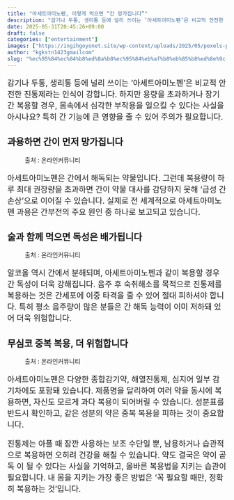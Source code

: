 ```yaml
---
title: "아세트아미노펜, 이렇게 먹으면 “간 망가집니다”"
description: "감기나 두통, 생리통 등에 널리 쓰이는 ‘아세트아미노펜’은 비교적 안전한 진통제라는 인식이 강합니다. 하지만 용량을 초과하거나 장기간 복용할 경우, 몸속에서 심각한 부작용을 일으킬 수 있다는 사실을 아시나요? 특히 간 기능에 큰 영향을 줄 수 있어 주의가 필요합니다."
date: 2025-05-31T20:45:26+09:00
draft: false
categories: ["entertainment"]
images: ["https://ingihgoyonet.site/wp-content/uploads/2025/05/pexels-pixabay-139398-1024x683.jpg", "https://ingihgoyonet.site/wp-content/uploads/2025/05/pexels-isabella-mendes-107313-1304475-1024x678.jpg", "https://ingihgoyonet.site/wp-content/uploads/2025/05/pexels-jeshoots-com-147458-576831-1-1-1024x683.jpg"]
author: "kgkstn1423gmailcom"
slug: "%ec%95%84%ec%84%b8%ed%8a%b8%ec%95%84%eb%af%b8%eb%85%b8%ed%8e%9c-%ec%9d%b4%eb%a0%87%ea%b2%8c-%eb%a8%b9%ec%9c%bc%eb%a9%b4-%ea%b0%84-%eb%a7%9d%ea%b0%80%ec%a7%91%eb%8b%88%eb%8b%a4"
---
```


<p style="font-size:18px">감기나 두통, 생리통 등에 널리 쓰이는 ‘아세트아미노펜’은 비교적 안전한 진통제라는 인식이 강합니다. 하지만 용량을 초과하거나 장기간 복용할 경우, 몸속에서 심각한 부작용을 일으킬 수 있다는 사실을 아시나요? 특히 간 기능에 큰 영향을 줄 수 있어 주의가 필요합니다.</p> <h2 >과용하면 간이 먼저 망가집니다</h2> <figure ><img src="https://ingihgoyonet.site/wp-content/uploads/2025/05/pexels-pixabay-139398-1024x683.jpg" alt="" style="aspect-ratio:16/9;object-fit:cover"/><figcaption >출처 : 온라인커뮤니티</figcaption></figure> <p style="font-size:18px">아세트아미노펜은 간에서 해독되는 약물입니다. 그런데 복용량이 하루 최대 권장량을 초과하면 간이 약물 대사를 감당하지 못해 ‘급성 간손상’으로 이어질 수 있습니다. 실제로 전 세계적으로 아세트아미노펜 과용은 간부전의 주요 원인 중 하나로 보고되고 있습니다.</p> <h2 >술과 함께 먹으면 독성은 배가됩니다</h2> <figure ><img src="https://ingihgoyonet.site/wp-content/uploads/2025/05/pexels-isabella-mendes-107313-1304475-1024x678.jpg" alt="" style="aspect-ratio:16/9;object-fit:cover"/><figcaption >출처 : 온라인커뮤니티</figcaption></figure> <p style="font-size:18px">알코올 역시 간에서 분해되며, 아세트아미노펜과 같이 복용할 경우 간 독성이 더욱 강해집니다. 음주 후 숙취해소를 목적으로 진통제를 복용하는 것은 간세포에 이중 타격을 줄 수 있어 절대 피하셔야 합니다. 특히 평소 음주량이 많은 분들은 간 해독 능력이 이미 저하돼 있어 더욱 위험합니다.</p> <h2 >무심코 중복 복용, 더 위험합니다</h2> <figure ><img src="https://ingihgoyonet.site/wp-content/uploads/2025/05/pexels-jeshoots-com-147458-576831-1-1-1024x683.jpg" alt="" style="aspect-ratio:16/9;object-fit:cover"/><figcaption >출처 : 온라인커뮤니티</figcaption></figure> <p style="font-size:18px">아세트아미노펜은 다양한 종합감기약, 해열진통제, 심지어 일부 감기차에도 포함돼 있습니다. 제품명을 달리하여 여러 약을 동시에 복용하면, 자신도 모르게 과다 복용이 되어버릴 수 있습니다. 성분표를 반드시 확인하고, 같은 성분의 약은 중복 복용을 피하는 것이 중요합니다.</p> <p style="font-size:18px">진통제는 아플 때 잠깐 사용하는 보조 수단일 뿐, 남용하거나 습관적으로 복용하면 오히려 건강을 해칠 수 있습니다. 약도 결국은 약이 곧 독 이 될 수 있다는 사실을 기억하고, 올바른 복용법을 지키는 습관이 필요합니다. 내 몸을 지키는 가장 좋은 방법은 ‘꼭 필요할 때만, 정확히 복용하는 것’입니다.</p>